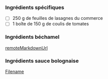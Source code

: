 
### Ingrédients spécifiques

 - [ ] 250 g de feuilles de lasagnes du commerce 
 - [ ] 1 boîte de 150 g de coulis de tomates

### Ingrédients béchamel

[remoteMarkdownUrl](https://raw.githubusercontent.com/TheFeloDevTeam/FeloFamilySite/master/docs/Recettes/Ingredients/ingredients_bechamel.md)


### Ingrédients sauce bolognaise

[Filename](../../Recettes/Ingredients/ingredients_bolognaise.md ':include')
